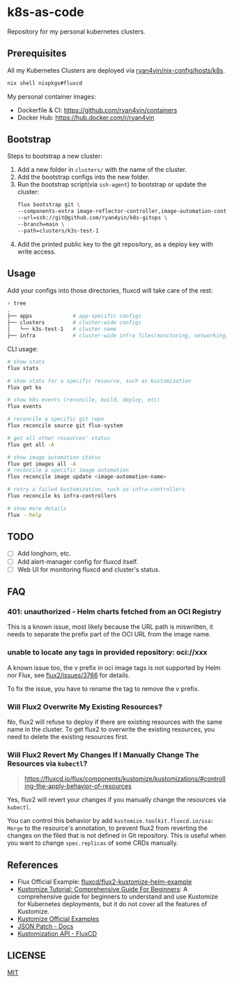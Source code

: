 # k8s-as-code

Repository for my personal kubernetes clusters.

## Prerequisites

All my Kubernetes Clusters are deployed via [ryan4yin/nix-config/hosts/k8s](https://github.com/ryan4yin/nix-config/tree/main/hosts/k8s).

```bash
nix shell nixpkgs#fluxcd
```

My personal container images: 

- Dockerfile & CI: <https://github.com/ryan4yin/containers>
- Docker Hub: <https://hub.docker.com/r/ryan4yin>

## Bootstrap

Steps to bootstrap a new cluster:

1. Add a new folder in `clusters/` with the name of the cluster.
1. Add the bootstrap configs into the new folder.
1. Run the bootstrap script(via `ssh-agent`) to bootstrap or update the cluster:
   ```bash
   flux bootstrap git \
   --components-extra image-reflector-controller,image-automation-controller \
   --url=ssh://git@github.com/ryan4yin/k8s-gitops \
   --branch=main \
   --path=clusters/k3s-test-1
   ```
1. Add the printed public key to the git repository, as a deploy key with write access.

## Usage

Add your configs into those directories, fluxcd will take care of the rest:

```bash
› tree
.
├── apps             # app-specific configs
├── clusters         # cluster-wide configs
│   └── k3s-test-1   # cluster name
├── infra            # cluster-wide infra files(monitoring, networking, certificates, etc.)
```

CLI usage:

```bash
# show stats
flux stats

# show stats for a specific resource, such as kustomization
flux get ks

# show k8s events (reconcile, build, deploy, etc)
flux events

# reconcile a specific git repo
flux reconcile source git flux-system

# get all other resources' status
flux get all -A

# show image automation status
flux get images all -A
# reconcile a specific image automation
flux reconcile image update <image-automation-name>

# retry a failed kustomization, such as infra-controllers
flux reconcile ks infra-controllers

# show more details
flux --help
```

## TODO

- [ ] Add longhorn, etc.
- [ ] Add alert-manager config for fluxcd itself.
- [ ] Web UI for monitoring fluxcd and cluster's status.

## FAQ

### 401: unauthorized - Helm charts fetched from an OCI Registry

This is a known issue, most likely because the URL path is miswritten, it needs to separate the prefix part of the OCI URL from the image name.

### unable to locate any tags in provided repository: oci://xxx

A known issue too, the v prefix in oci image tags is not supported by Helm nor Flux, see [flux2/issues/3766](https://github.com/fluxcd/flux2/issues/3766) for details.

To fix the issue, you have to rename the tag to remove the v prefix.

### Will Flux2 Overwrite My Existing Resources?

No, flux2 will refuse to deploy if there are existing resources with the same name in the cluster.
To get flux2 to overwrite the existing resources, you need to delete the existing resources first.

### Will Flux2 Revert My Changes If I Manually Change The Resources via `kubectl`?

> https://fluxcd.io/flux/components/kustomize/kustomizations/#controlling-the-apply-behavior-of-resources

Yes, flux2 will revert your changes if you manually change the resources via `kubectl`.

You can control this behavior by add `kustomize.toolkit.fluxcd.io/ssa: Merge` to the resource's annotation,
to prevent flux2 from reverting the changes on the filed that is not defined in Git repository.
This is useful when you want to change `spec.replicas` of some CRDs manually.


## References

- Flux Official Example: [fluxcd/flux2-kustomize-helm-example](https://github.com/fluxcd/flux2-kustomize-helm-example)
- [Kustomize Tutorial: Comprehensive Guide For Beginners](https://devopscube.com/kustomize-tutorial/): A comprehensive guide for beginners to understand and use Kustomize for Kubernetes deployments, but it do not cover all the features of Kustomize.
- [Kustomize Official Examples](https://github.com/kubernetes-sigs/kustomize/blob/master/examples/README.md)
- [JSON Patch - Docs](https://jsonpatch.com/)
- [Kustomization API - FluxCD](https://fluxcd.io/flux/components/kustomize/kustomizations/)

## LICENSE

[MIT](LICENSE)
